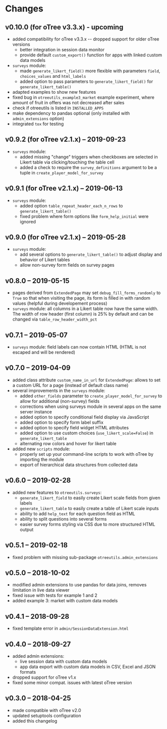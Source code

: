 # Changes


## v0.10.0 (for oTree v3.3.x) - upcoming

* added compatibility for oTree v3.3.x -- dropped support for older oTree versions
    * better integration in session data monitor
    * provide default `custom_export()` function for apps with linked custom data models
* `surveys` module:
    * made `generate_likert_field()` more flexible with parameters `field`, `choices_values` and `html_labels`
    * added option to pass parameters to `generate_likert_field()` for `generate_likert_table()`
* adapted examples to show new features
* fixed bug in `otreeutils_example3_market` example experiment, where amount of fruit in offers was not decreased after sales
* check if otreeutils is listed in `INSTALLED_APPS`
* make dependency to pandas optional (only installed with `admin_extensions` option)
* integrated `tox` for testing

## v0.9.2 (for oTree v2.1.x) – 2019-09-23

* `surveys` module:
    * added missing "change" triggers when checkboxes are selected in Likert table via clicking/touching the table cell
    * added a check to require the `survey_definitions` argument to be a tuple in `create_player_model_for_survey`

## v0.9.1 (for oTree v2.1.x) – 2019-06-13

* `surveys` module:
    * added option `table_repeat_header_each_n_rows` to `generate_likert_table()`
    * fixed problem where form options like `form_help_initial` were ignored

## v0.9.0 (for oTree v2.1.x) – 2019-05-28

* `surveys` module:
    * add several options to `generate_likert_table()` to adjust display and behavior of Likert tables
    * allow non-survey form fields on survey pages

## v0.8.0 – 2019-05-15

* pages derived from `ExtendedPage` may set `debug_fill_forms_randomly` to `True` so that when visiting the page, its form is filled in with random values (helpful during developement process)
* `surveys` module: all columns in a Likert table now have the same width. The width of row header (first column) is 25% by default and can be changed via `table_row_header_width_pct`

## v0.7.1 – 2019-05-07

* `surveys` module: field labels can now contain HTML (HTML is not escaped and will be rendered)

## v0.7.0 – 2019-04-09

* added class attribute `custom_name_in_url` for `ExtendedPage`: allows to set a custom URL for a page (instead of default class name)
* several improvements in the `surveys` module:
    * added `other_fields` parameter to `create_player_model_for_survey` to allow for additional (non-survey) fields
    * corrections when using surveys module in several apps on the same server instance
    * added option to specify conditional field display via JavaScript
    * added option to specify form label suffix
    * added option to specify field widget HTML attributes
    * added option to use custom choices (`use_likert_scale=False`) in `generate_likert_table`
    * alternating row colors and hover for likert table
* added new `scripts` module:
    * properly set up your command-line scripts to work with oTree by importing the module
    * export of hierarchical data structures from collected data 


## v0.6.0 – 2019-02-28

* added new features to `otreeutils.surveys`:
    * `generate_likert_field` to easily create Likert scale fields from given labels
    * `generate_likert_table` to easily create a table of Likert scale inputs
    * ability to add `help_text` for each question field as HTML
    * ability to split questions into several forms
    * easier survey forms styling via CSS due to more structured HTML output  

## v0.5.1 – 2019-02-18

* fixed problem with missing sub-package `otreeutils.admin_extensions`

## v0.5.0 – 2018-10-02

* modified admin extensions to use pandas for data joins, removes limitation in live data viewer
* fixed issue with tests for example 1 and 2
* added example 3: market with custom data models

## v0.4.1 – 2018-09-28

* fixed template error in `admin/SessionDataExtension.html`

## v0.4.0 – 2018-09-27

* added admin extensions:
    * live session data with custom data models
    * app data export with custom data models in CSV, Excel and JSON formats
* dropped support for oTree v1.x
* fixed some minor compat. issues with latest oTree version

## v0.3.0 – 2018-04-25

* made compatible with oTree v2.0
* updated setuptools configuration
* added this changelog
